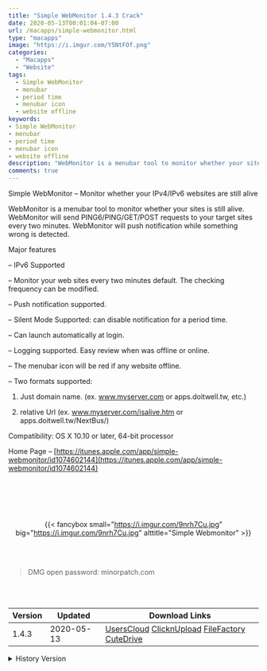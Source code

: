 ```yaml
---
title: "Simple WebMonitor 1.4.3 Crack"
date: 2020-05-13T00:01:04-07:00
url: /macapps/simple-webmonitor.html
type: "macapps"
image: "https://i.imgur.com/Y5NtFOf.png"
categories:
  - "Macapps"
  - "Website"
tags:
  - Simple WebMonitor
  - menubar
  - period time
  - menubar icon
  - website offline
keywords:
- Simple WebMonitor
- menubar
- period time
- menubar icon
- website offline
description: "WebMonitor is a menubar tool to monitor whether your sites is still alive. WebMonitor will send PING6/PING/GET/POST requests to your target sites every two minutes"
comments: true
---
```


Simple WebMonitor – Monitor whether your IPv4/IPv6 websites are still alive

WebMonitor is a menubar tool to monitor whether your sites is still alive. WebMonitor will send PING6/PING/GET/POST requests to your target sites every two minutes. WebMonitor will push notification while something wrong is detected.

Major features

– IPv6 Supported

– Monitor your web sites every two minutes default. The checking frequency can be modified.

– Push notification supported.

– Silent Mode Supported: can disable notification for a period time.

– Can launch automatically at login.

– Logging supported. Easy review when was offline or online.

– The menubar icon will be red if any website offline.

– Two formats supported:

1. Just domain name. (ex. www.myserver.com or apps.doitwell.tw, etc.)


2. relative Url (ex. www.myserver.com/isalive.htm or apps.doitwell.tw/NextBus/)



Compatibility: OS X 10.10 or later, 64-bit processor

Home Page – [https://itunes.apple.com/app/simple-webmonitor/id1074602144](https://itunes.apple.com/app/simple-webmonitor/id1074602144)

<br/>
<br/>
<script async src="https://pagead2.googlesyndication.com/pagead/js/adsbygoogle.js"></script>
<ins class="adsbygoogle"
     style="display:block; text-align:center;"
     data-ad-layout="in-article"
     data-ad-format="fluid"
     data-ad-client="ca-pub-8746275014476192"
     data-ad-slot="5144997159"></ins>
<script>
     (adsbygoogle = window.adsbygoogle || []).push({});
</script>
<br/>
<br/>


<center>

{{< fancybox small="https://i.imgur.com/9nrh7Cu.jpg" big="https://i.imgur.com/9nrh7Cu.jpg" alttitle="Simple Webmonitor" >}}

</center>

<br/>
<br/>


> DMG open password: minorpatch.com

<br/>

<br/>
<div id="history_version" class="history_version">

| Version | Updated | Download Links |
| ---- | ---- | ---- |
| 1.4.3 | 2020-05-13 | [UsersCloud](https://ouo.io/zcW09I)   [ClicknUpload](https://ouo.io/riYZEN)   [FileFactory](https://ouo.io/MWRYcb)   [CuteDrive](https://ouo.io/0M5oCZ) |
<details>
<summary>History Version</summary>

| Version | Updated | Download Links |
| ---- | ---- | ---- |
| 1.4.2 | 2020-05-05 | [UsersCloud](https://ouo.io/1pos32)   [ClicknUpload](https://ouo.io/DvFxyGo)   [FileFactory](https://ouo.io/AN5pzL)   [CuteDrive](https://ouo.io/IN4DGG) |
| 1.4.1 | 2020-05-01 | [UsersCloud](https://ouo.io/EubK9h)   [ClicknUpload](https://ouo.io/eJvCy5)   [FileFactory](https://ouo.io/j7ogsX)   [CuteDrive](https://ouo.io/Q9Ag5R) |
</details>

</div>
